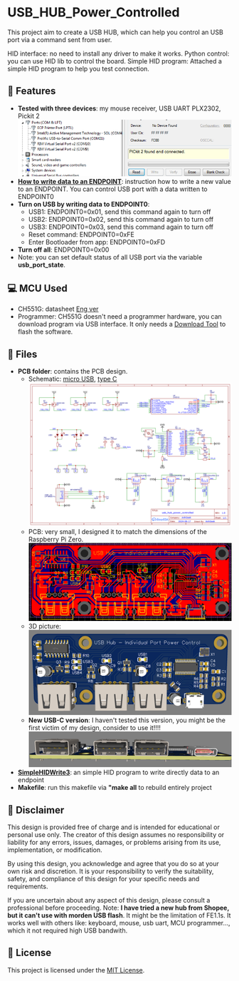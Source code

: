 # USB_HUB_Power_Controlled
This project aim to create a USB HUB, which can help you control an USB port via a command sent from user.

HID interface: no need to install any driver to make it works.
Python control: you can use HID lib to control the board.
Simple HID program: Attached a simple HID program to help you test connection.

## 🚀 Features
 - **Tested with three devices**: my mouse receiver, USB UART PLX2302, Pickit 2
 ![tested](https://github.com/AnhGeek/USB_HUB_Power_Controlled/blob/main/img/tested.PNG)
 - **[How to write data to an ENDPOINT](https://github.com/AnhGeek/USB_Relay_HID/tree/main#-how-to-use)**: instruction how to write a new value to an ENDPOINT. You can control USB port with a data written to ENDPOINT0
 - **Turn on USB by writing data to ENDPOINT0**:
   - USB1: ENDPOINT0=0x01, send this command again to turn off
   - USB2: ENDPOINT0=0x02, send this command again to turn off
   - USB3: ENDPOINT0=0x03, send this command again to turn off
   - Reset command: ENDPOINT0=0xFE
   - Enter Bootloader from app: ENDPOINT0=0xFD
 - **Turn off all**: ENDPOINT0=0x00
 - Note: you can set default status of all USB port via the variable **usb_port_state**.

## 💻 MCU Used
- CH551G: datasheet [Eng ver](https://akizukidenshi.com/goodsaffix/CH552.pdf)
- Programmer: CH551G doesn't need a programmer hardware, you can download program via USB interface. It only needs a [Download Tool](https://www.wch-ic.com/downloads/WCHISPTool_Setup_exe.html) to flash the software.

## 📄 Files
- **PCB folder**: contains the PCB design.
     - Schematic: [micro USB](https://github.com/AnhGeek/USB_HUB_Power_Controlled/blob/main/PCB/TypeA/Schematic_Usb-hub-power-control_2024-12-14.pdf), [type C](https://github.com/AnhGeek/USB_HUB_Power_Controlled/blob/main/PCB/TypeC/Schematic_Usb-hub-power-control-USB-C_2024-12-15.pdf)
       ![sche](https://github.com/AnhGeek/USB_HUB_Power_Controlled/blob/main/img/Schematic_Usb-hub-power-control_2024-12-14.png)
     - PCB: very small, I designed it to match the dimensions of the Raspberry Pi Zero.
       ![PCB](https://github.com/AnhGeek/USB_HUB_Power_Controlled/blob/main/img/PCB_PCB_Usb-hub-power-control_2024-12-14.png)
     - 3D picture:
       ![3d-image](https://github.com/AnhGeek/USB_HUB_Power_Controlled/blob/main/img/3D_Usb-hub-power-control_2024-12-14.png)
     - **New USB-C version**: I haven't tested this version, you might be the first victim of my design, consider to use it!!!!
       ![typeC](https://github.com/AnhGeek/USB_HUB_Power_Controlled/blob/main/img/USB-C.PNG)
- **[SimpleHIDWrite3](https://github.com/AnhGeek/USB_Relay_HID/tree/main/SimpleHIDWrite3)**: an simple HID program to write directly data to an endpoint
- **Makefile**: run this makefile via **"make all** to rebuild entirely project

## :anger: Disclaimer

This design is provided free of charge and is intended for educational or personal use only. The creator of this design assumes no responsibility or liability for any errors, issues, damages, or problems arising from its use, implementation, or modification.

By using this design, you acknowledge and agree that you do so at your own risk and discretion. It is your responsibility to verify the suitability, safety, and compliance of this design for your specific needs and requirements.

If you are uncertain about any aspect of this design, please consult a professional before proceeding.
Note: **I have tried a new hub from Shopee, but it can't use with morden USB flash**. It might be the limitation of FE1.1s. It works well with others like: keyboard, mouse, usb uart, MCU programmer..., which it not required high USB bandwith.

## 📄 License

This project is licensed under the [MIT License](LICENSE).
